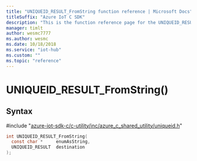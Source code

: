 ```yaml
---                             
title: "UNIQUEID_RESULT_FromString function reference | Microsoft Docs" 
titleSuffix: "Azure IoT C SDK"            
description: "This is the function reference page for the UNIQUEID_RESULT_FromString() function in the Azure IoT C SDK. This SDK is used with Azure IoT Hub and Azure IoT Hub Device Provisioning Service"            
manager: timlt                 
author: wesmc7777              
ms.author: wesmc               
ms.date: 10/18/2018                    
ms.service: "iot-hub"             
ms.custom: ""                
ms.topic: "reference"        
---                            
```


# UNIQUEID_RESULT_FromString()

## Syntax

\#include "[azure-iot-sdk-c/c-utility/inc/azure_c_shared_utility/uniqueid.h](../uniqueid-h.md)"  
```C
int UNIQUEID_RESULT_FromString(
  const char *     enumAsString,
  UNIQUEID_RESULT  destination
);
```

